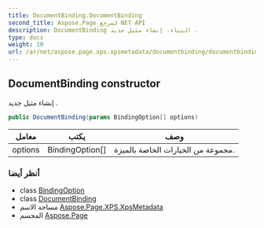 ```yaml
---
title: DocumentBinding.DocumentBinding
second_title: Aspose.Page لمرجع NET API
description: DocumentBinding البناء. إنشاء مثيل جديد .
type: docs
weight: 10
url: /ar/net/aspose.page.xps.xpsmetadata/documentbinding/documentbinding/
---
```

## DocumentBinding constructor

إنشاء مثيل جديد .

```csharp
public DocumentBinding(params BindingOption[] options)
```

| معامل | يكتب | وصف |
| --- | --- | --- |
| options | BindingOption[] | مجموعة من الخيارات الخاصة بالميزة. |

### أنظر أيضا

* class [BindingOption](../../documentbinding.bindingoption/)
* class [DocumentBinding](../)
* مساحة الاسم [Aspose.Page.XPS.XpsMetadata](../../documentbinding/)
* المجسم [Aspose.Page](../../../)


